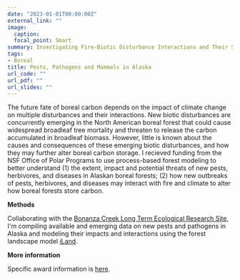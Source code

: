 ```yaml
---
date: "2023-01-01T00:00:00Z"
external_link: ""
image:
  caption: 
  focal_point: Smart
summary: Investigating Fire-Biotic Disturbance Interactions and Their Sensitivity to Climate in the North American Boreal Biome
tags:
- Boreal
title: Pests, Pathogens and Mammals in Alaska 
url_code: ""
url_pdf: ""
url_slides: ""
---
```

The future fate of boreal carbon depends on the impact of climate change on multiple disturbances and their interactions. New biotic disturbances are concurrently emerging in the North American boreal forest that could cause widespread broadleaf tree mortality and threaten to release the carbon accumulated in broadleaf biomass. However, little is known about the causes and consequences of these emerging biotic disturbances, and how they may further alter boreal carbon storage. I recieved funding from the NSF Office of Polar Programs to use process-based forest modeling to better understand (1) the extent, impact and potential threats of new pests, herbivores, and diseases in Alaskan boreal forests; (2) how new outbreaks of pests, herbivores, and diseases may interact with fire and climate to alter how boreal forests store carbon.

**Methods**

Collaborating with the [Bonanza Creek Long Term Ecological Research Site](https://www.lter.uaf.edu/), I'm compiling available and emerging data on new pests and pathogens in Alaska and modeling their impacts and interactions using the forest landscape model [iLand](https://iland-model.org/startpage). 

**More information**

Specific award information is [here](https://www.nsf.gov/awardsearch/showAward?AWD_ID=1737166&HistoricalAwards=false).
